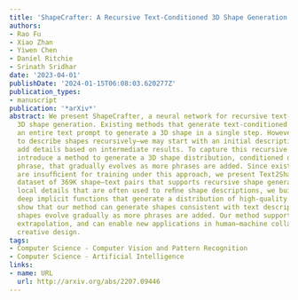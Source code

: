 ```yaml
---
title: 'ShapeCrafter: A Recursive Text-Conditioned 3D Shape Generation Model'
authors:
- Rao Fu
- Xiao Zhan
- Yiwen Chen
- Daniel Ritchie
- Srinath Sridhar
date: '2023-04-01'
publishDate: '2024-01-15T06:08:03.620277Z'
publication_types:
- manuscript
publication: '*arXiv*'
abstract: We present ShapeCrafter, a neural network for recursive text-conditioned
  3D shape generation. Existing methods that generate text-conditioned 3D shapes consume
  an entire text prompt to generate a 3D shape in a single step. However, humans tend
  to describe shapes recursively—we may start with an initial description and progressively
  add details based on intermediate results. To capture this recursive process, we
  introduce a method to generate a 3D shape distribution, conditioned on an initial
  phrase, that gradually evolves as more phrases are added. Since existing datasets
  are insufﬁcient for training under this approach, we present Text2Shape++, a large
  dataset of 369K shape–text pairs that supports recursive shape generation. To capture
  local details that are often used to reﬁne shape descriptions, we build upon vector-quantized
  deep implicit functions that generate a distribution of high-quality shapes. Results
  show that our method can generate shapes consistent with text descriptions, and
  shapes evolve gradually as more phrases are added. Our method supports shape editing,
  extrapolation, and can enable new applications in human–machine collaboration for
  creative design.
tags:
- Computer Science - Computer Vision and Pattern Recognition
- Computer Science - Artificial Intelligence
links:
- name: URL
  url: http://arxiv.org/abs/2207.09446
---
```

